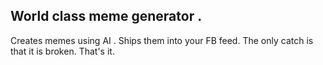 ## World class meme generator .
Creates memes using AI .
Ships them into your FB feed.
The only catch is that it is broken.
That's it.
